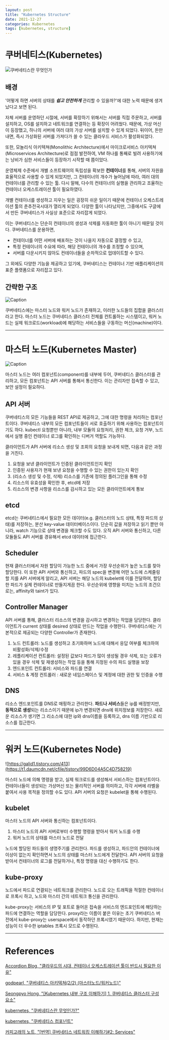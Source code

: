 ```yaml
---
layout: post
title: "Kubernetes Structure"
date: 2021-12-27
categories: Kubernetes
tags: [kubernetes, structure]
---
```


# **쿠버네티스(Kubernetes)**

![쿠버네티스란 무엇인가](https://d33wubrfki0l68.cloudfront.net/26a177ede4d7b032362289c6fccd448fc4a91174/eb693/images/docs/container_evolution.svg)

## 배경

'어떻게 하면 서버의 상태를 ***쉽고 안전하게*** 관리할 수 있을까?'에 대한 노력 때문에 생겨났다고 보면 된다.

자체 서버를 운영하던 시절에, 서버를 확장하기 위해서는 서버를 직접 주문하고, 서버를 설치하고, OS를 설치하고 네트워크를 연결하는 등 확장이 어려웠다. 때문에, 가상 머신이 등장했고, 하나의 서버에 여러 대의 가상 서버를 설치할 수 있게 되었다. 뒤이어, 돈만 내면, 즉시 가상화된 서버를 가져다가 쓸 수 있는 클라우드 서비스가 활성화되었다.

또한, 모놀리식 아키텍쳐(Monolithic Architecture)에서 마이크로서비스 아키텍쳐(Microservices Architecture)로 점점 발전하여, VM 하나를 통째로 빌려 사용하기에는 낭비가 심한 서비스들이 등장하기 시작할 때 쯤이었다.

운영체제 수준에서 개별 소프트웨어의 독립성을 확보한 **컨테이너**를 통해, 서버의 자원을 효율적으로 사용할 수 있게 되었지만, 그 컨테이너의 개수가 늘어남에 따라, 여러 대의 컨테이너를 관리할 수 있는 툴. 다시 말해, 다수의 컨테이너의 실행을 관리하고 조율하는 컨테이너 오케스트레이션 툴이 필요하였다.

개별 컨테이너를 생성하고 지우는 일은 굉장히 쉬운 일이기 때문에 컨테이너 오케스트레이션 툴의 춘추전국시대가 열리게 되었다. 다양한 툴이 나타났지만, 그중에서도 구글에서 만든 쿠버네티스가 사실상 표준으로 자리잡게 되었다.

이는 쿠버네티스는 단순히 컨테이너의 생성과 삭제를 자동화한 툴이 아니기 때문일 것이다. 쿠버네티스를 운용하면,
- 컨테이너를 어떤 서버에 배포하는 것이 나을지 자동으로 결정할 수 있고,
- 특정 컨테이너의 수요에 따라, 해당 컨테이너의 개수를 조정할 수 있으며,
- 서버를 다운시키지 않아도 컨테이너들을 순차적으로 업데이트할 수 있다. 

그 외에도 다양한 기능을 제공하고 있기에, 쿠버네티스는 컨테이너 기반 애플리케이션의 표준 플랫폼으로 자리잡고 있다.

## 간략한 구조

![Caption](https://github.com/GroomPang/Research/blob/main/pictures/%EA%B7%B8%EB%A6%BC2.png?raw=true)

쿠버네티스에는 마스터 노드와 워커 노드가 존재하고, 이러한 노드들의 집합을 클러스터라고 한다. 마스터 노드는 쿠버네티스 클러스터 전체를 컨트롤하는 시스템이고, 워커 노드는 실제 워크로드(workload)에 해당하는 서비스들을 구동하는 머신(machine)이다.





---

# **마스터 노드(Kubernetes Master)**

![Caption](https://github.com/GroomPang/Research/blob/main/pictures/%EA%B7%B8%EB%A6%BC1.png?raw=true)

마스터 노드는 여러 컴포넌트(component)를 내부에 두어, 쿠버네티스 클러스터를 관리하고, 모든 컴포넌트는 API 서버를 통해서 통신한다. 이는 관리자만 접속할 수 있고, 보안 설정이 필요하다.

## API 서버

쿠버네티스의 모든 기능들을 REST API로 제공하고, 그에 대한 명령을 처리하는 컴포넌트이다. 쿠버네티스 내부의 모든 컴포넌트들이 서로 호출하기 위해 사용하는 컴포넌트이기도 하다. kubectl 요청뿐만 아니라, 내부 모듈의 요청처리, 권한 체크, 요청 거부, 노드에서 실행 중인 컨테이너 로그를 확인하는 디버거 역할도 가능하다.

클라이언트가 API 서버에 리소스 생성 및 조회의 요청을 보내게 되면, 다음과 같은 과정을 거친다.

1. 요청을 보낸 클라이언트가 인증된 클라이언트인지 확인
2. 인증된 사용자가 현재 보낸 요청을 수행할 수 있는 권한이 있는지 확인
3. (리소스 생성 및 수정, 삭제) 리소스를 기존에 정의된 플러그인을 통해 수정
4. 리소스의 유효성을 확인한 후, etcd에 저장
5. 리소스의 변경 사항을 리소스를 감시하고 있는 모든 클라이언트에게 통보

## etcd

etcd는 쿠버네티스에서 필요한 모든 데이터(e.g. 클러스터의 노드 상태, 특정 파드의 상태)를 저장하는, 분산 key-value 데이터베이스이다. 단순히 값을 저장하고 읽기 뿐만 아니라, watch 기능으로 상태 변경을 체크할 수도 있다. 오직 API 서버와 통신하고, 다른 모듈들도 API 서버를 경유해서 etcd 데이터에 접근한다.

## Scheduler

현재 클러스터에서 자원 할당이 가능한 노드 중에서 가장 우선순위가 높은 노드를 찾아 할당한다. 이 또한 API 서버와 통신하고, 파드의 spec을 변경해 어떤 노드에 스케줄링할 지를 API 서버에게 알리고, API 서버는 해당 노드의 kubelet에 이를 전달하여, 할당한 파드가 실제 컨테이너로 만들지게끔 한다. 우선순위에 영향을 미치는 노드의 조건으로는, affinity와 taint가 있다.

## Controller Manager

API 서버를 통해, 클러스터 리소스의 변경을 감시하고 변경하는 작업을 담당한다. 클라이언트가 current 상태를 desired 상태로 만드는 작업을 수행한다. 쿠버네티스에는 기본적으로 제공되는 다양한 Controller가 존재한다.

1. 노드 컨트롤러: 노드를 생성하고 초기화하며 노드에 대해서 응답 여부를 체크하여 비활성화/삭제/수정
2. 레플리케이션 컨트롤러: 설정된 값보다 파드가 많이 생성될 경우 삭제, 또는 오류가 있을 경우 삭제 및 재생성하는 작업 등을 통해 지정된 수의 파드 실행을 보장
3. 엔드포인트 컨트롤러: 서비스와 파드를 연결
4. 서비스 & 계정 컨트롤러 : 새로운 네임스페이스 및 계정에 대한 권한 및 인증을 수행

## DNS

리소스 엔드포인트를 DNS로 매핑하고 관리한다. **파드나 서비스**들은 ip를 배정받지만, **동적으로** **생성**되는 리소스이기 때문에 ip가 변경되면 dns에 위치정보를 저장한다. 새로운 리소스가 생기면 그 리소스에 대한 ip와 dns이름을 등록하고, dns 이름 기반으로 리소스를 접근한다.

---

# **워커 노드(Kubernetes Node)**

![https://galid1.tistory.com/413](https://t1.daumcdn.net/cfile/tistory/99D6D04A5C4D758219)

마스터 노드에 의해 명령을 받고, 실제 워크로드를 생성해서 서비스하는 컴포넌트이다. 컨테이너들이 생성되는 가상머신 또는 물리적인 서버를 의미하고, 각각 서버에 라벨을 붙여서 사용 목적을 정의할 수도 있다. API 서버의 요청은 kubelet을 통해 수행된다.

## kubelet

마스터 노드의 API 서버와 통신하는 컴포넌트이다.

1. 마스터 노드의 API 서버로부터 수행할 명령을 받아서 워커 노드를 수행
2. 워커 노드의 상태를 마스터 노드로 전달

노드에 할당된 파드들의 생명주기를 관리한다. 파드를 생성하고, 파드안의 컨테이너에 이상이 없는지 확인하면서 노드의 상태를 마스터 노드에게 전달한다. API 서버의 요청을 받아서 컨테이너의 로그를 전달하거나, 특정 명령을 대신 수행하기도 한다.

## kube-proxy

노드에서 파드로 연결되는 네트워크를 관리한다. 노드로 오는 트래픽을 적절한 컨테이너로 프록시 하고, 노드와 마스터 간의 네트워크 통신을 관리한다.

kube-proxy는 서비스의 IP 및 포트로 들어온 접속을 서비스의 엔드포인트에 해당하는 파드에 연결하는 역할을 담당한다. proxy라는 이름이 붙은 이유는 초기 쿠버네티스 버전에서 kube-proxy는 userspace에서 동작하던 프록시였기 때문이다. 하지만, 현재는 성능이 더 우수한 iptables 프록시 모드로 수행된다.

---

# References
[Accordion Blog, "클라우드의 시대, 컨테이너 오케스트레이션 툴이 반드시 필요한 이유"](https://accordions.co.kr/it_trend/14778/)

[godpearl, "쿠버네티스 아키텍쳐(2/2) (마스터노드/워커노드)"](https://pearlluck.tistory.com/136)

[Seongpyo Hong, "[Kubernetes 내부 구조 이해하기] 1. 쿠버네티스 클러스터 구성 요소"](https://sphong0417.tistory.com/53)

[kubernetes, "쿠버네티스란 무엇인가?"](https://kubernetes.io/ko/docs/concepts/overview/what-is-kubernetes/)

[kubernetes, "쿠버네티스 컴포넌트"](https://kubernetes.io/ko/docs/concepts/overview/components/)

[커피고래의 노트, "[번역] 쿠버네티스 네트워킹 이해하기#2: Services"](https://coffeewhale.com/k8s/network/2019/05/11/k8s-network-02/)